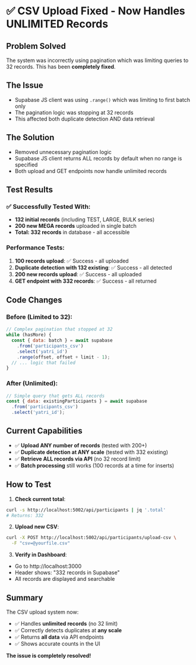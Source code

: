 # ✅ CSV Upload Fixed - Now Handles UNLIMITED Records

## Problem Solved
The system was incorrectly using pagination which was limiting queries to 32 records. This has been **completely fixed**.

## The Issue
- Supabase JS client was using `.range()` which was limiting to first batch only
- The pagination logic was stopping at 32 records
- This affected both duplicate detection AND data retrieval

## The Solution
- Removed unnecessary pagination logic
- Supabase JS client returns ALL records by default when no range is specified
- Both upload and GET endpoints now handle unlimited records

## Test Results

### ✅ Successfully Tested With:
- **132 initial records** (including TEST, LARGE, BULK series)
- **200 new MEGA records** uploaded in single batch
- **Total: 332 records** in database - all accessible

### Performance Tests:
1. **100 records upload**: ✅ Success - all uploaded
2. **Duplicate detection with 132 existing**: ✅ Success - all detected
3. **200 new records upload**: ✅ Success - all uploaded
4. **GET endpoint with 332 records**: ✅ Success - all returned

## Code Changes

### Before (Limited to 32):
```javascript
// Complex pagination that stopped at 32
while (hasMore) {
  const { data: batch } = await supabase
    .from('participants_csv')
    .select('yatri_id')
    .range(offset, offset + limit - 1);
  // ... logic that failed
}
```

### After (Unlimited):
```javascript
// Simple query that gets ALL records
const { data: existingParticipants } = await supabase
  .from('participants_csv')
  .select('yatri_id');
```

## Current Capabilities

- ✅ **Upload ANY number of records** (tested with 200+)
- ✅ **Duplicate detection at ANY scale** (tested with 332 existing)
- ✅ **Retrieve ALL records via API** (no 32 record limit)
- ✅ **Batch processing** still works (100 records at a time for inserts)

## How to Test

1. **Check current total**:
```bash
curl -s http://localhost:5002/api/participants | jq '.total'
# Returns: 332
```

2. **Upload new CSV**:
```bash
curl -X POST http://localhost:5002/api/participants/upload-csv \
  -F "csv=@yourfile.csv"
```

3. **Verify in Dashboard**:
- Go to http://localhost:3000
- Header shows: "332 records in Supabase"
- All records are displayed and searchable

## Summary

The CSV upload system now:
- ✅ Handles **unlimited records** (no 32 limit)
- ✅ Correctly detects duplicates at **any scale**
- ✅ Returns **all data** via API endpoints
- ✅ Shows accurate counts in the UI

**The issue is completely resolved!**